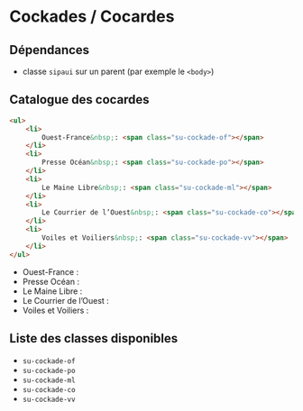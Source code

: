 # Cockades / Cocardes


<div class="dependances">
																							
## Dépendances
- classe `sipaui` sur un parent (par exemple le `<body>`)

</div>



## Catalogue des cocardes

```html
<ul>
	<li>
		Ouest-France&nbsp;: <span class="su-cockade-of"></span>
	</li>
	<li>
		Presse Océan&nbsp;: <span class="su-cockade-po"></span>
	</li>
	<li>
		Le Maine Libre&nbsp;: <span class="su-cockade-ml"></span>
	</li>
	<li>
		Le Courrier de l’Ouest&nbsp;: <span class="su-cockade-co"></span>
	</li>
	<li>
		Voiles et Voiliers&nbsp;: <span class="su-cockade-vv"></span>
	</li>
</ul>
```
<div class="sipaui">
	<ul class="surcharge-storybook">
		<li>
			Ouest-France&nbsp;: <span class="su-cockade-of"></span>
		</li>
		<li>
			Presse Océan&nbsp;: <span class="su-cockade-po"></span>
		</li>
		<li>
			Le Maine Libre&nbsp;: <span class="su-cockade-ml"></span>
		</li>
		<li>
			Le Courrier de l’Ouest&nbsp;: <span class="su-cockade-co"></span>
		</li>
		<li>
			Voiles et Voiliers&nbsp;: <span class="su-cockade-vv"></span>
		</li>
	</ul>
</div>



<div id="liste-classes" class="control-titres">

## Liste des classes disponibles
- `su-cockade-of`
- `su-cockade-po`
- `su-cockade-ml`
- `su-cockade-co`
- `su-cockade-vv`

</div>
